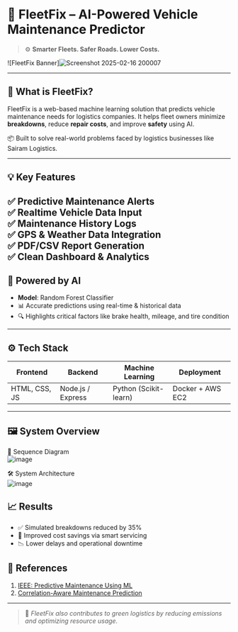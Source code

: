 
# 🚛 FleetFix – AI-Powered Vehicle Maintenance Predictor

> ⚙️ **Smarter Fleets. Safer Roads. Lower Costs.**

![FleetFix Banner]![Screenshot 2025-02-16 200007](https://github.com/user-attachments/assets/571f9d2b-90d2-4a60-9767-f5fa9343c861)
 <!-- 📸 Add a clean project banner here -->

---

## 🚀 What is FleetFix?

FleetFix is a web-based machine learning solution that predicts vehicle maintenance needs for logistics companies. It helps fleet owners minimize **breakdowns**, reduce **repair costs**, and improve **safety** using AI.

📦 Built to solve real-world problems faced by logistics businesses like Sairam Logistics.

---

## 💡 Key Features

✅ Predictive Maintenance Alerts  
✅ Realtime Vehicle Data Input  
✅ Maintenance History Logs  
✅ GPS & Weather Data Integration  
✅ PDF/CSV Report Generation  
✅ Clean Dashboard & Analytics
---

## 🧠 Powered by AI

- **Model**: Random Forest Classifier  
- 📊 Accurate predictions using real-time & historical data  
- 🔍 Highlights critical factors like brake health, mileage, and tire condition

---

## ⚙️ Tech Stack

| Frontend       | Backend          | Machine Learning     | Deployment         |
|----------------|------------------|------------------------|---------------------|
| HTML, CSS, JS  | Node.js / Express | Python (Scikit-learn) | Docker + AWS EC2    |

---

## 🖼️ System Overview

📌 Sequence Diagram  
![image](https://github.com/user-attachments/assets/24dec01d-85cf-46fc-ae1f-4104de731dbe)



🛠️ System Architecture  
![image](https://github.com/user-attachments/assets/83969f15-e5d8-4d82-b814-a6e747b92f0e)


## 📈 Results

- ✅ Simulated breakdowns reduced by 35%  
- 💸 Improved cost savings via smart servicing  
- 📉 Lower delays and operational downtime

## 🔗 References

1. [IEEE: Predictive Maintenance Using ML](https://ieeexplore.ieee.org/document/10823713)  
2. [Correlation-Aware Maintenance Prediction](https://ieeexplore.ieee.org/document/10818662)

---

> 💚 *FleetFix also contributes to green logistics by reducing emissions and optimizing resource usage.*
